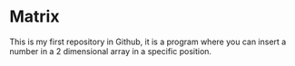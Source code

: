 # Matrix

This is my first repository in Github, it is a program where you can insert a number in a 2 dimensional array in a specific position.

